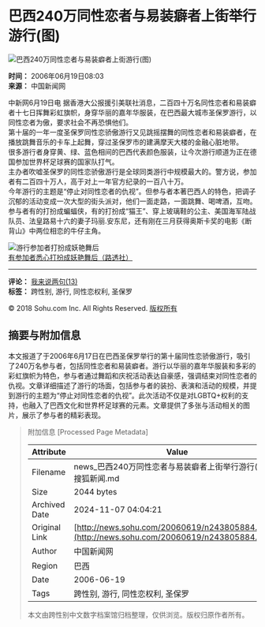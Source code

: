 # 巴西240万同性恋者与易装癖者上街举行游行(图)

![巴西240万同性恋者与易装癖者上街游行(图)](https://photocdn.sohu.com/20060619/Img243805961.jpg)

**时间：** 2006年06月19日08:03  
**来源：** 中国新闻网  

中新网6月19日电 据香港大公报援引美联社消息，二百四十万名同性恋者和易装癖者十七日挥舞彩虹旗帜，身穿华丽的嘉年华服装，在巴西最大城市圣保罗游行，以同性恋者为傲，要求社会不再恐惧他们。  
第十届的一年一度圣保罗同性恋骄傲游行又见跳摇摆舞的同性恋者和易装癖者，在播放跳舞音乐的卡车上起舞，穿过圣保罗市的建满摩天大楼的金融心脏地带。  
很多游行者身穿黄、绿、蓝色相间的巴西代表颜色服装，让今次游行顺道为正在德国参加世界杯足球赛的国家队打气。  
主办者吹嘘圣保罗的同性恋骄傲游行是全球同类游行中规模最大的。警方说，参加者有二百四十万人，高于对上一年官方纪录的一百八十万。  
今年游行的主题是“停止对同性恋者的仇视”。但参与者本著巴西人的特色，把调子沉郁的活动变成一次大型的街头派对，他们一面走路，一面跳舞、喝啤酒，互吻。  
参与者有的打扮成蝙蝠侠，有的打扮成“猫王”、穿上玻璃鞋的公主、美国海军陆战队员、法皇路易十六的妻子玛丽.安东尼，还有刚在三月获得奥斯卡奖的电影《断背山》中两位相恋的牛仔主角。  

![游行参加者打扮成妖艳舞后](https://photocdn.sohu.com/20060619/Img243805961.jpg)  
[有参加者悉心打扮成妖艳舞后（路透社）](https://photocdn.sohu.com/20060619/Img243805961.jpg)

---

**评论：** [我来说两句(13)](https://comment2.news.sohu.com/viewcomments.action?id=243805884)  
**标签：** 跨性别, 游行, 同性恋权利, 圣保罗  

© 2018 Sohu.com Inc. All Rights Reserved.  [版权所有](https://corp.sohu.com/s2007/copyright/)

## 摘要与附加信息

<!-- tcd_abstract -->
本文报道了于2006年6月17日在巴西圣保罗举行的第十届同性恋骄傲游行，吸引了240万名参与者，包括同性恋者和易装癖者。游行以华丽的嘉年华服装和多彩的彩虹旗帜为特色，参与者通过舞蹈和庆祝活动表达自豪感，强调结束对同性恋者的仇视。文章详细描述了游行的场面，包括参与者的装扮、表演和活动的规模，并提到游行的主题为“停止对同性恋者的仇视”。此次活动不仅是对LGBTQ+权利的支持，也融入了巴西文化和世界杯足球赛的元素。文章提供了多张与活动相关的图片，展示了参与者的精彩表现。
<!-- tcd_abstract_end -->

> 附加信息 [Processed Page Metadata]
>
> | Attribute       | Value                                  |
> |-----------------|----------------------------------------|
> | Filename        | news_巴西240万同性恋者与易装癖者上街举行游行(图)-搜狐新闻.md                             |
> | Size            | 2044 bytes                           |
> | Archived Date   | 2024-11-07 04:04:21                             |
> | Original Link   | [http://news.sohu.com/20060619/n243805884.shtml](http://news.sohu.com/20060619/n243805884.shtml)                       |
> | Author          | 中国新闻网                               |
> | Region          | 巴西                               |
> | Date            | 2006-06-19                                 |
> | Tags            | 跨性别, 游行, 同性恋权利, 圣保罗                                 |
>
> 本文由跨性别中文数字档案馆归档整理，仅供浏览。版权归原作者所有。
>